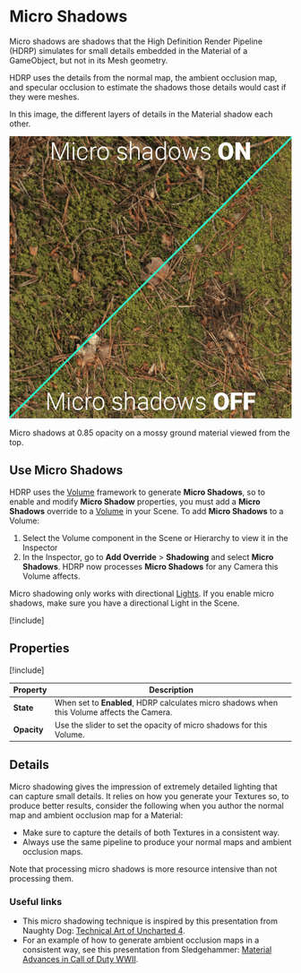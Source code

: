 # Micro Shadows

Micro shadows are shadows that the High Definition Render Pipeline (HDRP) simulates for small details embedded in the Material of a GameObject, but not in its Mesh geometry.

HDRP uses the details from the normal map, the ambient occlusion map, and specular occlusion to estimate the shadows those details would cast if they were meshes.

In this image, the different layers of details in the Material shadow each other.

![A ground texture with micro shadows enabled and disabled. With micro shadows enabled, the twigs and moss cast more realistic-looking shadows.](Images/OverrideMicroShadows1.png)

Micro shadows at 0.85 opacity on a mossy ground material viewed from the top.

## Use Micro Shadows

HDRP uses the [Volume](understand-volumes.md) framework to generate **Micro Shadows**, so to enable and modify **Micro Shadow** properties, you must add a **Micro Shadows** override to a [Volume](understand-volumes.md) in your Scene. To add **Micro Shadows** to a Volume:

1. Select the Volume component in the Scene or Hierarchy to view it in the Inspector
2. In the Inspector, go to **Add Override** > **Shadowing** and select **Micro Shadows**. HDRP now processes **Micro Shadows** for any Camera this Volume affects.

Micro shadowing only works with directional [Lights](Light-Component.md). If you enable micro shadows, make sure you have a directional Light in the Scene.

[!include[](snippets/volume-override-api.md)]

## Properties

[!include[](snippets/Volume-Override-Enable-Properties.md)]

| **Property** | **Description**                                              |
| ------------ | ------------------------------------------------------------ |
| **State**    | When set to **Enabled**, HDRP calculates micro shadows when this Volume affects the Camera. |
| **Opacity**  | Use the slider to set the opacity of micro shadows for this Volume. |

## Details

Micro shadowing gives the impression of extremely detailed lighting that can capture small details. It relies on how you generate your Textures so, to produce better results, consider the following when you author the normal map and ambient occlusion map for a Material:

- Make sure to capture the details of both Textures in a consistent way.
- Always use the same pipeline to produce your normal maps and ambient occlusion maps.

Note that processing micro shadows is more resource intensive than not processing them.

### Useful links

- This micro shadowing technique is inspired by this presentation from Naughty Dog: [Technical Art of Uncharted 4](<http://advances.realtimerendering.com/other/2016/naughty_dog/index.html>).
- For an example of how to generate ambient occlusion maps in a consistent way, see this presentation from Sledgehammer: [Material Advances in Call of Duty WWII]( http://advances.realtimerendering.com/s2018/MaterialAdvancesInWWII.pdf).
